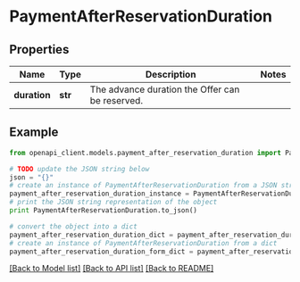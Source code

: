 # PaymentAfterReservationDuration


## Properties
Name | Type | Description | Notes
------------ | ------------- | ------------- | -------------
**duration** | **str** | The advance duration the Offer can be reserved. | 

## Example

```python
from openapi_client.models.payment_after_reservation_duration import PaymentAfterReservationDuration

# TODO update the JSON string below
json = "{}"
# create an instance of PaymentAfterReservationDuration from a JSON string
payment_after_reservation_duration_instance = PaymentAfterReservationDuration.from_json(json)
# print the JSON string representation of the object
print PaymentAfterReservationDuration.to_json()

# convert the object into a dict
payment_after_reservation_duration_dict = payment_after_reservation_duration_instance.to_dict()
# create an instance of PaymentAfterReservationDuration from a dict
payment_after_reservation_duration_form_dict = payment_after_reservation_duration.from_dict(payment_after_reservation_duration_dict)
```
[[Back to Model list]](../README.md#documentation-for-models) [[Back to API list]](../README.md#documentation-for-api-endpoints) [[Back to README]](../README.md)



